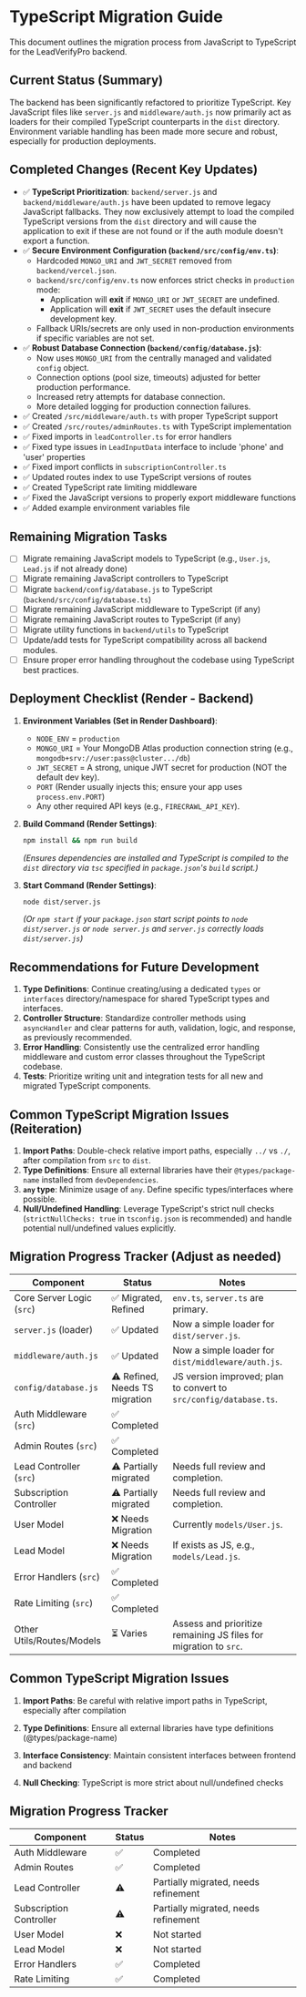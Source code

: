 # TypeScript Migration Guide

This document outlines the migration process from JavaScript to TypeScript for the LeadVerifyPro backend.

## Current Status (Summary)

The backend has been significantly refactored to prioritize TypeScript. Key JavaScript files like `server.js` and `middleware/auth.js` now primarily act as loaders for their compiled TypeScript counterparts in the `dist` directory. Environment variable handling has been made more secure and robust, especially for production deployments.

## Completed Changes (Recent Key Updates)

-   ✅ **TypeScript Prioritization**: `backend/server.js` and `backend/middleware/auth.js` have been updated to remove legacy JavaScript fallbacks. They now exclusively attempt to load the compiled TypeScript versions from the `dist` directory and will cause the application to exit if these are not found or if the auth module doesn't export a function.
-   ✅ **Secure Environment Configuration (`backend/src/config/env.ts`)**:
    *   Hardcoded `MONGO_URI` and `JWT_SECRET` removed from `backend/vercel.json`.
    *   `backend/src/config/env.ts` now enforces strict checks in `production` mode:
        *   Application will **exit** if `MONGO_URI` or `JWT_SECRET` are undefined.
        *   Application will **exit** if `JWT_SECRET` uses the default insecure development key.
    *   Fallback URIs/secrets are only used in non-production environments if specific variables are not set.
-   ✅ **Robust Database Connection (`backend/config/database.js`)**:
    *   Now uses `MONGO_URI` from the centrally managed and validated `config` object.
    *   Connection options (pool size, timeouts) adjusted for better production performance.
    *   Increased retry attempts for database connection.
    *   More detailed logging for production connection failures.
-   ✅ Created `/src/middleware/auth.ts` with proper TypeScript support
-   ✅ Created `/src/routes/adminRoutes.ts` with TypeScript implementation
-   ✅ Fixed imports in `leadController.ts` for error handlers
-   ✅ Fixed type issues in `LeadInputData` interface to include 'phone' and 'user' properties
-   ✅ Fixed import conflicts in `subscriptionController.ts`
-   ✅ Updated routes index to use TypeScript versions of routes
-   ✅ Created TypeScript rate limiting middleware
-   ✅ Fixed the JavaScript versions to properly export middleware functions
-   ✅ Added example environment variables file

## Remaining Migration Tasks

-   [ ] Migrate remaining JavaScript models to TypeScript (e.g., `User.js`, `Lead.js` if not already done)
-   [ ] Migrate remaining JavaScript controllers to TypeScript
-   [ ] Migrate `backend/config/database.js` to TypeScript (`backend/src/config/database.ts`)
-   [ ] Migrate remaining JavaScript middleware to TypeScript (if any)
-   [ ] Migrate remaining JavaScript routes to TypeScript (if any)
-   [ ] Migrate utility functions in `backend/utils` to TypeScript
-   [ ] Update/add tests for TypeScript compatibility across all backend modules.
-   [ ] Ensure proper error handling throughout the codebase using TypeScript best practices.

## Deployment Checklist (Render - Backend)

1.  **Environment Variables (Set in Render Dashboard)**:
    *   `NODE_ENV` = `production`
    *   `MONGO_URI` = Your MongoDB Atlas production connection string (e.g., `mongodb+srv://user:pass@cluster.../db`)
    *   `JWT_SECRET` = A strong, unique JWT secret for production (NOT the default dev key).
    *   `PORT` (Render usually injects this; ensure your app uses `process.env.PORT`)
    *   Any other required API keys (e.g., `FIRECRAWL_API_KEY`).

2.  **Build Command (Render Settings)**:
    ```bash
    npm install && npm run build
    ```
    *(Ensures dependencies are installed and TypeScript is compiled to the `dist` directory via `tsc` specified in `package.json`'s `build` script.)*

3.  **Start Command (Render Settings)**:
    ```bash
    node dist/server.js
    ```
    *(Or `npm start` if your `package.json` start script points to `node dist/server.js` or `node server.js` and `server.js` correctly loads `dist/server.js`)*

## Recommendations for Future Development

1.  **Type Definitions**: Continue creating/using a dedicated `types` or `interfaces` directory/namespace for shared TypeScript types and interfaces.
2.  **Controller Structure**: Standardize controller methods using `asyncHandler` and clear patterns for auth, validation, logic, and response, as previously recommended.
3.  **Error Handling**: Consistently use the centralized error handling middleware and custom error classes throughout the TypeScript codebase.
4.  **Tests**: Prioritize writing unit and integration tests for all new and migrated TypeScript components.

## Common TypeScript Migration Issues (Reiteration)

1.  **Import Paths**: Double-check relative import paths, especially `../` vs `./`, after compilation from `src` to `dist`.
2.  **Type Definitions**: Ensure all external libraries have their `@types/package-name` installed from `devDependencies`.
3.  **`any` type**: Minimize usage of `any`. Define specific types/interfaces where possible.
4.  **Null/Undefined Handling**: Leverage TypeScript's strict null checks (`strictNullChecks: true` in `tsconfig.json` is recommended) and handle potential null/undefined values explicitly.

## Migration Progress Tracker (Adjust as needed)

| Component                 | Status                      | Notes                                                                 |
| ------------------------- | --------------------------- | --------------------------------------------------------------------- |
| Core Server Logic (`src`) | ✅ Migrated, Refined        | `env.ts`, `server.ts` are primary.                                      |
| `server.js` (loader)      | ✅ Updated                  | Now a simple loader for `dist/server.js`.                             |
| `middleware/auth.js`      | ✅ Updated                  | Now a simple loader for `dist/middleware/auth.js`.                    |
| `config/database.js`      | ⚠️ Refined, Needs TS migration | JS version improved; plan to convert to `src/config/database.ts`.       |
| Auth Middleware (`src`)   | ✅ Completed                |                                                                       |
| Admin Routes (`src`)      | ✅ Completed                |                                                                       |
| Lead Controller (`src`)   | ⚠️ Partially migrated     | Needs full review and completion.                                     |
| Subscription Controller   | ⚠️ Partially migrated     | Needs full review and completion.                                     |
| User Model                | ❌ Needs Migration          | Currently `models/User.js`.                                           |
| Lead Model                | ❌ Needs Migration          | If exists as JS, e.g., `models/Lead.js`.                                |
| Error Handlers (`src`)    | ✅ Completed                |                                                                       |
| Rate Limiting (`src`)     | ✅ Completed                |                                                                       |
| Other Utils/Routes/Models | ⏳ Varies                   | Assess and prioritize remaining JS files for migration to `src`.        |

## Common TypeScript Migration Issues

1. **Import Paths**: Be careful with relative import paths in TypeScript, especially after compilation

2. **Type Definitions**: Ensure all external libraries have type definitions (@types/package-name)

3. **Interface Consistency**: Maintain consistent interfaces between frontend and backend

4. **Null Checking**: TypeScript is more strict about null/undefined checks

## Migration Progress Tracker

| Component | Status | Notes |
|-----------|--------|-------|
| Auth Middleware | ✅ | Completed |
| Admin Routes | ✅ | Completed |
| Lead Controller | ⚠️ | Partially migrated, needs refinement |
| Subscription Controller | ⚠️ | Partially migrated, needs refinement |
| User Model | ❌ | Not started |
| Lead Model | ❌ | Not started |
| Error Handlers | ✅ | Completed |
| Rate Limiting | ✅ | Completed | 